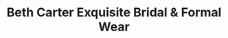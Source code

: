 ---
title: "Beth Carter Exquisite Bridal & Formal Wear"
url: /huntingburg/beth-carter-exquisite-bridal-and-formal-wear/
shop: clothes
---